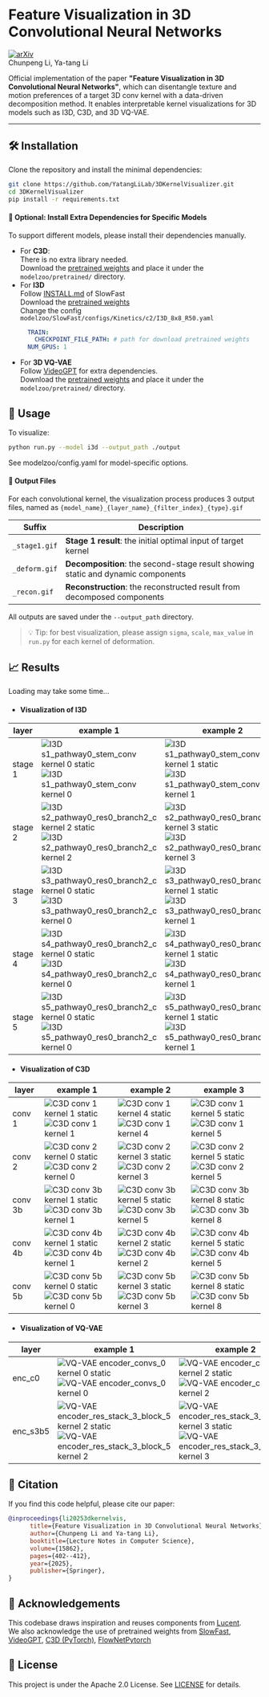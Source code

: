 # Feature Visualization in 3D Convolutional Neural Networks

[![arXiv](https://img.shields.io/badge/arXiv-2505.07387-b31b1b.svg?style=flat)](https://arxiv.org/abs/2505.07387)  
Chunpeng Li, Ya-tang Li  

Official implementation of the paper **"Feature Visualization in 3D Convolutional Neural Networks"**, which can disentangle texture and motion preferences of a target 3D conv kernel with a data-driven decomposition method. It enables interpretable kernel visualizations for 3D models such as I3D, C3D, and 3D VQ-VAE.


---

## 🛠 Installation
Clone the repository and install the minimal dependencies:
```bash
git clone https://github.com/YatangLiLab/3DKernelVisualizer.git
cd 3DKernelVisualizer
pip install -r requirements.txt
```
#### 🔌 Optional: Install Extra Dependencies for Specific Models
To support different models, please install their dependencies manually.  
- For **C3D**:  
    There is no extra library needed.  
    Download the [pretrained weights](http://imagelab.ing.unimore.it/files/c3d_pytorch/c3d.pickle) and place it under the `modelzoo/pretrained/` directory.
- For **I3D**  
    Follow [INSTALL.md](https://github.com/facebookresearch/SlowFast/blob/main/INSTALL.md) of SlowFast  
    Download the [pretrained weights](https://dl.fbaipublicfiles.com/pyslowfast/model_zoo/kinetics400/I3D_8x8_R50.pkl)  
    Change the config `modelzoo/SlowFast/configs/Kinetics/c2/I3D_8x8_R50.yaml`  
    ```yaml
      TRAIN:
        CHECKPOINT_FILE_PATH: # path for download pretrained weights
      NUM_GPUS: 1
    ```
- For **3D VQ-VAE**  
    Follow [VideoGPT](https://github.com/wilson1yan/VideoGPT) for extra dependencies.  
    Download the [pretrained weights](https://drive.google.com/uc?id=1uuB_8WzHP_bbBmfuaIV7PK_Itl3DyHY5) and place it under the `modelzoo/pretrained/` directory.


## 🚀 Usage
To visualize:

```bash
python run.py --model i3d --output_path ./output
```

See modelzoo/config.yaml for model-specific options.

####  📁 Output Files
For each convolutional kernel, the visualization process produces 3 output files, named as `{model_name}_{layer_name}_{filter_index}_{type}.gif`  

| Suffix        | Description                                                                      |
|---------------|----------------------------------------------------------------------------------|
| `_stage1.gif` | **Stage 1 result**: the initial optimal input of target kernel                   |
| `_deform.gif` | **Decomposition**: the second-stage result showing static and dynamic components |
| `_recon.gif`  | **Reconstruction**: the reconstructed result from decomposed components          |

All outputs are saved under the `--output_path` directory.

> 💡 Tip: for best visualization, please assign `sigma`, `scale`, `max_value` in `run.py` for each kernel of deformation.


## 📈 Results  
Loading may take some time...


- #### Visualization of I3D 

| layer   | example 1                                                                                                                                                             | example 2                                                                                                                                                             | example 3                                                                                                                                                             |
|---------|-----------------------------------------------------------------------------------------------------------------------------------------------------------------------|-----------------------------------------------------------------------------------------------------------------------------------------------------------------------|-----------------------------------------------------------------------------------------------------------------------------------------------------------------------|
| stage 1 | ![I3D s1_pathway0_stem_conv kernel 0 static](results/i3d/i3d_stage1_f0_static.png )<br/>![I3D s1_pathway0_stem_conv kernel 0](results/i3d/i3d_stage1_f0.gif)          | ![I3D s1_pathway0_stem_conv kernel 1 static](results/i3d/i3d_stage1_f1_static.png) <br/>![I3D s1_pathway0_stem_conv kernel 1](results/i3d/i3d_stage1_f1.gif)          | ![I3D s1_pathway0_stem_conv kernel 8 static](results/i3d/i3d_stage1_f8_static.png) <br/>![I3D s1_pathway0_stem_conv kernel 8](results/i3d/i3d_stage1_f8.gif)          |
| stage 2 | ![I3D s2_pathway0_res0_branch2_c kernel 2 static](results/i3d/i3d_stage2_f2_static.png)<br/>![I3D s2_pathway0_res0_branch2_c kernel 2](results/i3d/i3d_stage2_f2.gif) | ![I3D s2_pathway0_res0_branch2_c kernel 3 static](results/i3d/i3d_stage2_f3_static.png)<br/>![I3D s2_pathway0_res0_branch2_c kernel 3](results/i3d/i3d_stage2_f3.gif) | ![I3D s2_pathway0_res0_branch2_c kernel 8 static](results/i3d/i3d_stage2_f8_static.png)<br/>![I3D s2_pathway0_res0_branch2_c kernel 8](results/i3d/i3d_stage2_f8.gif) |
| stage 3 | ![I3D s3_pathway0_res0_branch2_c kernel 0 static](results/i3d/i3d_stage3_f0_static.png)<br/>![I3D s3_pathway0_res0_branch2_c kernel 0](results/i3d/i3d_stage3_f0.gif) | ![I3D s3_pathway0_res0_branch2_c kernel 1 static](results/i3d/i3d_stage3_f1_static.png)<br/>![I3D s3_pathway0_res0_branch2_c kernel 1](results/i3d/i3d_stage3_f1.gif) | ![I3D s3_pathway0_res0_branch2_c kernel 8 static](results/i3d/i3d_stage3_f8_static.png)<br/>![I3D s3_pathway0_res0_branch2_c kernel 8](results/i3d/i3d_stage3_f8.gif) |
| stage 4 | ![I3D s4_pathway0_res0_branch2_c kernel 0 static](results/i3d/i3d_stage4_f0_static.png)<br/>![I3D s4_pathway0_res0_branch2_c kernel 0](results/i3d/i3d_stage4_f0.gif) | ![I3D s4_pathway0_res0_branch2_c kernel 1 static](results/i3d/i3d_stage4_f1_static.png)<br/>![I3D s4_pathway0_res0_branch2_c kernel 1](results/i3d/i3d_stage4_f1.gif) | ![I3D s4_pathway0_res0_branch2_c kernel 8 static](results/i3d/i3d_stage4_f8_static.png)<br/>![I3D s4_pathway0_res0_branch2_c kernel 8](results/i3d/i3d_stage4_f8.gif) |
| stage 5 | ![I3D s5_pathway0_res0_branch2_c kernel 0 static](results/i3d/i3d_stage5_f0_static.png)<br/>![I3D s5_pathway0_res0_branch2_c kernel 0](results/i3d/i3d_stage5_f0.gif) | ![I3D s5_pathway0_res0_branch2_c kernel 1 static](results/i3d/i3d_stage5_f1_static.png)<br/>![I3D s5_pathway0_res0_branch2_c kernel 1](results/i3d/i3d_stage5_f1.gif) | ![I3D s5_pathway0_res0_branch2_c kernel 4 static](results/i3d/i3d_stage5_f4_static.png)<br/>![I3D s5_pathway0_res0_branch2_c kernel 4](results/i3d/i3d_stage5_f4.gif) |


- #### Visualization of C3D 

| layer   | example 1                                                                                                                     | example 2                                                                                                                     | example 3                                                                                                                     |
|---------|-------------------------------------------------------------------------------------------------------------------------------|-------------------------------------------------------------------------------------------------------------------------------|-------------------------------------------------------------------------------------------------------------------------------|
| conv 1  | ![C3D conv 1 kernel 1 static](results/c3d/c3d_conv1_f1_static.png )<br/>![C3D conv 1 kernel 1](results/c3d/c3d_conv1_f1.gif)  | ![C3D conv 1 kernel 4 static](results/c3d/c3d_conv1_f4_static.png) <br/>![C3D conv 1 kernel 4](results/c3d/c3d_conv1_f4.gif)  | ![C3D conv 1 kernel 5 static](results/c3d/c3d_conv1_f5_static.png) <br/>![C3D conv 1 kernel 5](results/c3d/c3d_conv1_f5.gif)  |
| conv 2  | ![C3D conv 2 kernel 0 static](results/c3d/c3d_conv2_f0_static.png)<br/>![C3D conv 2 kernel 0](results/c3d/c3d_conv2_f0.gif)   | ![C3D conv 2 kernel 3 static](results/c3d/c3d_conv2_f3_static.png)<br/>![C3D conv 2 kernel 3](results/c3d/c3d_conv2_f3.gif)   | ![C3D conv 2 kernel 5 static](results/c3d/c3d_conv2_f5_static.png)<br/>![C3D conv 2 kernel 5](results/c3d/c3d_conv2_f5.gif)   |
| conv 3b | ![C3D conv 3b kernel 1 static](results/c3d/c3d_conv3_f1_static.png)<br/>![C3D conv 3b kernel 1](results/c3d/c3d_conv3_f1.gif) | ![C3D conv 3b kernel 5 static](results/c3d/c3d_conv3_f5_static.png)<br/>![C3D conv 3b kernel 5](results/c3d/c3d_conv3_f5.gif) | ![C3D conv 3b kernel 8 static](results/c3d/c3d_conv3_f8_static.png)<br/>![C3D conv 3b kernel 8](results/c3d/c3d_conv3_f8.gif) |
| conv 4b | ![C3D conv 4b kernel 1 static](results/c3d/c3d_conv4_f1_static.png)<br/>![C3D conv 4b kernel 1](results/c3d/c3d_conv4_f1.gif) | ![C3D conv 4b kernel 2 static](results/c3d/c3d_conv4_f2_static.png)<br/>![C3D conv 4b kernel 2](results/c3d/c3d_conv4_f2.gif) | ![C3D conv 4b kernel 5 static](results/c3d/c3d_conv4_f5_static.png)<br/>![C3D conv 4b kernel 5](results/c3d/c3d_conv4_f5.gif) |
| conv 5b | ![C3D conv 5b kernel 0 static](results/c3d/c3d_conv5_f0_static.png)<br/>![C3D conv 5b kernel 0](results/c3d/c3d_conv5_f0.gif) | ![C3D conv 5b kernel 3 static](results/c3d/c3d_conv5_f3_static.png)<br/>![C3D conv 5b kernel 3](results/c3d/c3d_conv5_f3.gif) | ![C3D conv 5b kernel 8 static](results/c3d/c3d_conv5_f8_static.png)<br/>![C3D conv 5b kernel 8](results/c3d/c3d_conv5_f8.gif) |



- #### Visualization of VQ-VAE 

| layer    | example 1                                                                                                                                                                             | example 2                                                                                                                                                                             | example 3                                                                                                                                                                             |
|----------|---------------------------------------------------------------------------------------------------------------------------------------------------------------------------------------|---------------------------------------------------------------------------------------------------------------------------------------------------------------------------------------|---------------------------------------------------------------------------------------------------------------------------------------------------------------------------------------|
| enc_c0   | ![VQ-VAE encoder_convs_0 kernel 0 static](results/vqvae/vqvae_conv0_f0_static.png )<br/>![VQ-VAE encoder_convs_0 kernel 0](results/vqvae/vqvae_conv0_f0.gif)                          | ![VQ-VAE encoder_convs_0 kernel 2 static](results/vqvae/vqvae_conv0_f2_static.png) <br/>![VQ-VAE encoder_convs_0 kernel 2](results/vqvae/vqvae_conv0_f2.gif)                          | ![VQ-VAE encoder_convs_0 kernel 3 static](results/vqvae/vqvae_conv0_f3_static.png) <br/>![VQ-VAE encoder_convs_0 kernel 3](results/vqvae/vqvae_conv0_f3.gif)                          |
| enc_s3b5 | ![VQ-VAE encoder_res_stack_3_block_5 kernel 2 static](results/vqvae/vqvae_block3_f2_static.png)<br/>![VQ-VAE encoder_res_stack_3_block_5 kernel 2](results/vqvae/vqvae_block3_f2.gif) | ![VQ-VAE encoder_res_stack_3_block_5 kernel 3 static](results/vqvae/vqvae_block3_f3_static.png)<br/>![VQ-VAE encoder_res_stack_3_block_5 kernel 3](results/vqvae/vqvae_block3_f3.gif) | ![VQ-VAE encoder_res_stack_3_block_5 kernel 4 static](results/vqvae/vqvae_block3_f4_static.png)<br/>![VQ-VAE encoder_res_stack_3_block_5 kernel 4](results/vqvae/vqvae_block3_f4.gif) |


## 📑 Citation

If you find this code helpful, please cite our paper:
```BibTeX
@inproceedings{li20253dkernelvis,
      title={Feature Visualization in 3D Convolutional Neural Networks}, 
      author={Chunpeng Li and Ya-tang Li},
      booktitle={Lecture Notes in Computer Science},
      volume={15862},
      pages={402--412},
      year={2025},
      publisher={Springer},
}
```

## 🙏 Acknowledgements

This codebase draws inspiration and reuses components from [Lucent](https://github.com/greentfrapp/lucent).  
We also acknowledge the use of pretrained weights from 
[SlowFast](https://github.com/facebookresearch/SlowFast), 
[VideoGPT](https://github.com/wilson1yan/VideoGPT), 
[C3D (PyTorch)](https://github.com/DavideA/c3d-pytorch), 
[FlowNetPytorch](https://github.com/ClementPinard/FlowNetPytorch)

## 📜 License
This project is under the Apache 2.0 License. See [LICENSE](LICENSE) for details.
